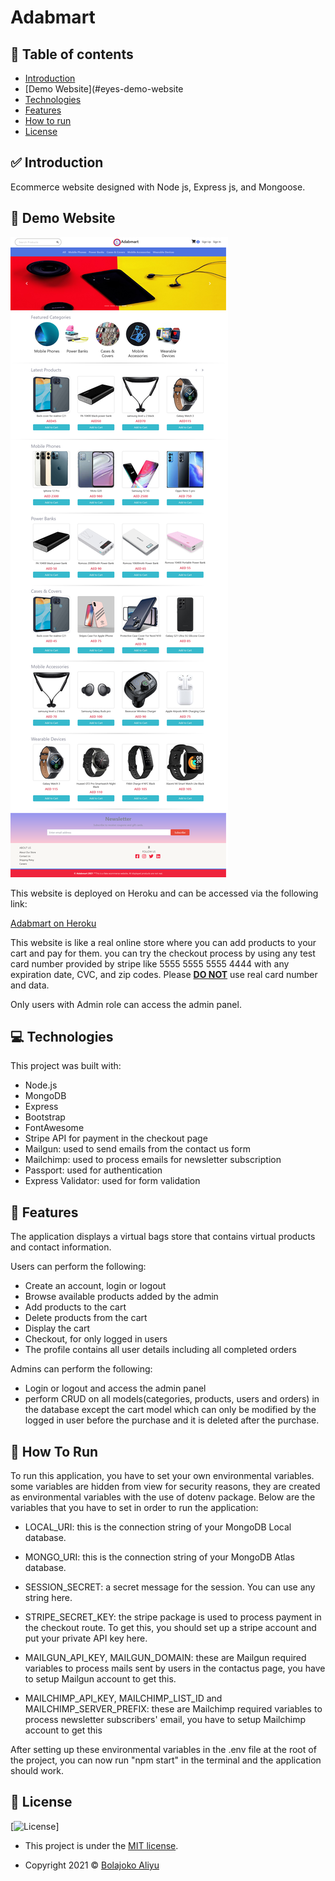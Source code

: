 # Adabmart

## :pushpin: Table of contents

- [Introduction](#white_check_mark-introduction)
- [Demo Website](#eyes-demo-website
- [Technologies](#computer-technologies)
- [Features](#rocket-features)
- [How to run](#construction-worker-how-to-run)
- [License](#closed-book-license)

## :white_check_mark: Introduction

Ecommerce website designed with Node js, Express js, and Mongoose.

## :eyes: Demo Website

![screenshot](adabmartHome.png)

This website is deployed on Heroku and can be accessed via the following link:

[Adabmart on Heroku](https://adabmart.herokuapp.com/)

This website is like a real online store where you can add products to your cart and pay for them. you can try the checkout process by using any test card number provided by stripe like 5555 5555 5555 4444 with any expiration date, CVC, and zip codes. Please <u><b>DO NOT</b></u> use real card number and data.

Only users with Admin role can access the admin panel.

## :computer: Technologies

This project was built with:

- Node.js
- MongoDB
- Express
- Bootstrap
- FontAwesome
- Stripe API for payment in the checkout page
- Mailgun: used to send emails from the contact us form
- Mailchimp: used to process emails for newsletter subscription 
- Passport: used for authentication
- Express Validator: used for form validation

## :rocket: Features

The application displays a virtual bags store that contains virtual products and contact information.

Users can perform the following:

- Create an account, login or logout
- Browse available products added by the admin
- Add products to the cart
- Delete products from the cart
- Display the cart
- Checkout, for only logged in users
- The profile contains all user details including all completed orders

Admins can perform the following:

- Login or logout and access the admin panel
- perform CRUD on all models(categories, products, users and orders) in the database except the cart model which can only be modified by the logged in user before the purchase and it is deleted after the purchase.

## :construction_worker: How To Run

To run this application, you have to set your own environmental variables. some variables are hidden from view for security reasons, they are created as environmental variables with the use of dotenv package. Below are the variables that you have to set in order to run the application:

- LOCAL_URI: this is the connection string of your MongoDB Local database.

- MONGO_URI: this is the connection string of your MongoDB Atlas database.

- SESSION_SECRET: a secret message for the session. You can use any string here.

- STRIPE_SECRET_KEY: the stripe package is used to process payment in the checkout route. To get this, you should set up a stripe account and put your private API key here.

- MAILGUN_API_KEY, MAILGUN_DOMAIN: these are Mailgun required variables to process mails sent by users in the contactus page, you have to setup Mailgun account to get this.

- MAILCHIMP_API_KEY, MAILCHIMP_LIST_ID and MAILCHIMP_SERVER_PREFIX: these are Mailchimp required  variables to process newsletter subscribers' email, you have to setup Mailchimp account to get this

After setting up these environmental variables in the .env file at the root of the project, you can now run "npm start" in the terminal and the application should work.

## :closed_book: License

[![License](https://img.shields.io/:License-MIT-blue.svg?style=flat-square)]

- This project is under the [MIT license](./LICENSE).

- Copyright 2021 © [Bolajoko Aliyu](https://github.com/bolajokoaliyu)
